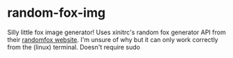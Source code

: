 # random-fox-img
Silly little fox image generator! Uses xinitrc's random fox generator API from their [randomfox website](https://randomfox.ca/).
I'm unsure of why but it can only work correctly from the (linux) terminal. Doesn't require sudo
